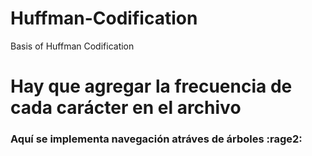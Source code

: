 # Huffman-Codification
Basis of Huffman Codification

# Hay que agregar la frecuencia de cada carácter en el archivo 
### Aquí se implementa navegación atráves de árboles :rage2:
